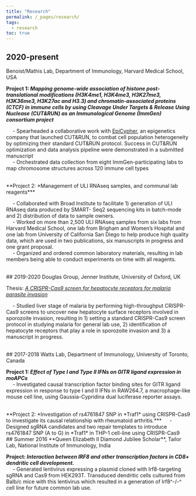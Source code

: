 ```yaml
---
title: "Research"
permalink: /_pages/research/
tags:
  - research
toc: true
---
```


## 2020-present
Benoist/Mathis Lab, Department of Immunology, Harvard Medical School, USA

**Project 1: *Mapping genome-wide association of histone post-translational modifications (H3K4me1, H3K4me3, H3K27me3, H3K36me3, H3K27ac and H3.3) and chromatin-associated proteins (CTCF) in immune cells by using Cleavage Under Targets & Release Using Nuclease (CUT&RUN) as an Immunological Genome (ImmGen) consortium project***  

&emsp;	- Spearheaded  a  collaborative  work  with  [EpiCypher](https://www.epicypher.com/technologies/cutana/cut-and-run),  an  epigenetics  company  that  launched CUT&RUN, to combat cell population heterogeneity  by optimizing their standard CUT&RUN protocol.  Success  in  CUT&RUN  optimization  and  data  analysis  pipeline  were  demonstrated  in  a submitted manuscript  
&emsp;	- Orchestrated  data collection from  eight  ImmGen-participating  labs  to map chromosome structures across 120 immune cell types  

<br/>
**Project 2: *Management  of  ULI  RNAseq  samples,  and  communal  lab  reagents***

&emsp;	- Collaborated  with  Broad  Institute  to  facilitate  1)  generation  of  ULI  RNAseq  data  produced  by  SMART- Seq2 sequencing kits in batch-mode and 2) distribution of data to sample owners.  
&emsp;	- Worked  on  more  than  2,500  ULI  RNAseq  samples  from  six  labs  from  Harvard  Medical  School, one lab from Brigham and Women’s Hospital and one lab from University of California San Diego  to  help  produce  high  quality  data,  which  are  used  in  two  publications,  six  manuscripts in progress and one grant proposal.  
&emsp;	- Organized and ordered common laboratory materials, resulting in lab members being able to conduct experiments on time with all reagents.  

<br/>
## 2019-2020
Douglas Group, Jenner Institute, University of Oxford, UK

Thesis: *[A  CRISPR-Cas9  screen  for  hepatocyte  receptors  for  malaria  parasite  invasion](https://ora.ox.ac.uk/objects/uuid:0529d567-4a65-4abe-9783-5f917abc9aca)*

&emsp;	  - Studied liver stage of malaria by performing high-throughput CRISPR-Cas9 screens to uncover new hepatocyte surface receptors involved in sporozoite invasion, resulting in 1) setting a standard CRISPR-Cas9 screen protocol in studying malaria for general lab use, 2) identification of hepatocyte receptors that play a role in sporozoite invasion and 3) a manuscript in progress.

<br/>
## 2017-2018
Watts Lab, Department of Immunology, University of Toronto, Canada  

**Project 1: *Effect  of  Type  I  and  Type  II  IFNs  on  GITR  ligand  expression  in  moAPCs***  
&emsp; - Investigated causal  transcription  factor  binding  sites  for  GITR  ligand  expression  in  response  to  type  I and  II  IFNs  in  RAW264.7,  a  macrophage-like  mouse  cell  line,  using  Gaussia-Cypridina  dual  luciferase reporter assays.  

<br/>
**Project 2: *Investigation of  rs4761847  SNP  in  *Traf1*  using  CRISPR-Cas9  to  investigate  its  causal  relationship with rheumatoid arthritis.***  
&emsp;	- Designed sgRNA candidates and two repair templates to introduce rs4761847 SNP (A to G) in *Traf1* in THP-1 cell-line using CRISPR-Cas9

<br/>
## Summer 2016
**Queen  Elizabeth  II  Diamond  Jubilee Scholar**, Tailor Lab, National Institute of Immunology, India  

**Project: *Interaction between  IRF8  and  other  transcription  factors  in  CD8+  dendritic  cell  development.***  
&emsp; - Generated lentivirus expressing a plasmid cloned with Irf8-targeting sgRNA and Cas9 from HEK293T. Transduced dendritic cells cultured from Balb/c mice with this lentivirus which resulted in a generation of Irf8^-/-^ cell line for future common lab use.  
